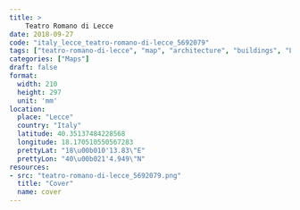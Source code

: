 ```yaml
---
title: > 
    Teatro Romano di Lecce
date: 2018-09-27
code: "italy_lecce_teatro-romano-di-lecce_5692079"
tags: ["teatro-romano-di-lecce", "map", "architecture", "buildings", "Lecce", "Italy"]
categories: ["Maps"]
draft: false
format:
  width: 210
  height: 297
  unit: 'mm'
location:
  place: "Lecce"
  country: "Italy"
  latitude: 40.35137484228568
  longitude: 18.170510550567283
  prettyLat: "18\u00b010'13.83\"E"
  prettyLon: "40\u00b021'4.949\"N"
resources:
- src: "teatro-romano-di-lecce_5692079.png"
  title: "Cover"
  name: cover
---
```

